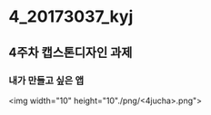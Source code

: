# 4_20173037_kyj
## 4주차 캡스톤디자인 과제
### 내가 만들고 싶은 앱
<img width="10" height="10"./png/<4jucha>.png"></img>
